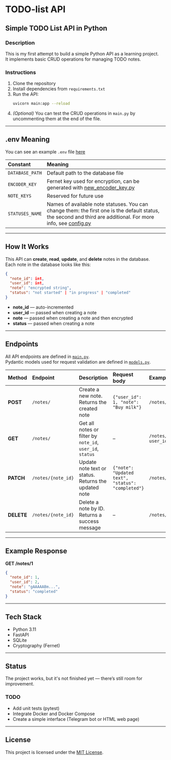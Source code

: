 # TODO-list API
## Simple TODO List API in Python

### Description
This is my first attempt to build a simple Python API as a learning project.  
It implements basic CRUD operations for managing TODO notes.

### Instructions
1. Clone the repository  
2. Install dependencies from `requirements.txt`  
3. Run the API:  
   ```bash
   uvicorn main:app --reload
   ```
4. *(Optional)* You can test the CRUD operations in `main.py` by uncommenting them at the end of the file.

---

## .env Meaning
You can see an example `.env` file [here](config/.env.example)

| Constant | Meaning |
|:----------|:--------|
| `DATABASE_PATH` | Default path to the database file |
| `ENCODER_KEY` | Fernet key used for encryption, can be generated with [new_encoder_key.py](config/new_encoder_key.py) |
| `NOTE_KEYS` | Reserved for future use |
| `STATUSES_NAME` | Names of available note statuses. You can change them: the first one is the default status, the second and third are additional. For more info, see [config.py](config/config.py) |

---

## How It Works
This API can **create**, **read**, **update**, and **delete** notes in the database.  
Each note in the database looks like this:

```json
{
  "note_id": int,
  "user_id": int,
  "note": "encrypted string",
  "status": "not started" | "in progress" | "completed"
}
```

- **note_id** — auto-incremented  
- **user_id** — passed when creating a note  
- **note** — passed when creating a note and then encrypted  
- **status** — passed when creating a note  

---

## Endpoints

All API endpoints are defined in [`main.py`](main.py).  
Pydantic models used for request validation are defined in [`models.py`](models.py).

| Method | Endpoint | Description | Request body | Example |
|:-------|:----------|:-------------|:--------------|:---------|
| **POST** | `/notes/` | Create a new note. Returns the created note| `{"user_id": 1, "note": "Buy milk"}` | `/notes/DataForCreateNote` |
| **GET** | `/notes/` | Get all notes or filter by `note_id`, `user_id`, `status` | – | `/notes/?user_id=2&status=completed` |
| **PATCH** | `/notes/{note_id}` | Update note text or status. Returns the updated note | `{"note": "Updated text", "status": "completed"}` | `/notes/2/DataForUpdateNote` |
| **DELETE** | `/notes/{note_id}` | Delete a note by ID. Returns a success message| – | `/notes/3` |

---

## Example Response
**GET /notes/1**
```json
{
  "note_id": 1,
  "user_id": 2,
  "note": "gAAAAABm...",
  "status": "completed"
}
```

---

## Tech Stack
- Python 3.11
- FastAPI
- SQLite
- Cryptography (Fernet)

---

## Status
The project works, but it's not finished yet — there’s still room for improvement.

### TODO
- Add unit tests (pytest)
- Integrate Docker and Docker Compose  
- Create a simple interface (Telegram bot or HTML web page)

---

## License
This project is licensed under the [MIT License](LICENSE).
